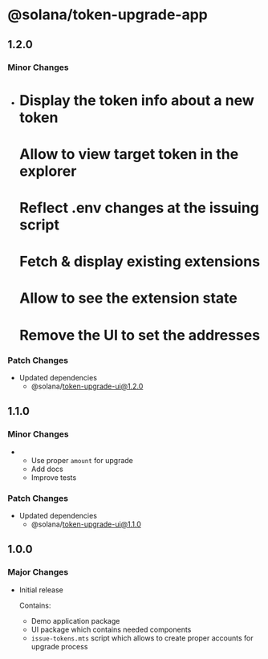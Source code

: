# @solana/token-upgrade-app

## 1.2.0

### Minor Changes

- # Display the token info about a new token

  # Allow to view target token in the explorer

  # Reflect .env changes at the issuing script

  # Fetch & display existing extensions

  # Allow to see the extension state

  # Remove the UI to set the addresses

### Patch Changes

- Updated dependencies
  - @solana/token-upgrade-ui@1.2.0

## 1.1.0

### Minor Changes

- - Use proper `amount` for upgrade
  - Add docs
  - Improve tests

### Patch Changes

- Updated dependencies
  - @solana/token-upgrade-ui@1.1.0

## 1.0.0

### Major Changes

- Initial release

  Contains:

  - Demo application package
  - UI package which contains needed components
  - `issue-tokens.mts` script which allows to create proper accounts for upgrade process
